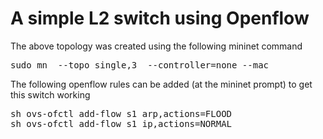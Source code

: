 # A simple L2 switch using Openflow

The above topology was created using the following mininet command

<pre>
sudo mn  --topo single,3  --controller=none --mac
</pre>

The following openflow rules can be added (at the mininet prompt) to get this switch working

<pre>
sh ovs-ofctl add-flow s1 arp,actions=FLOOD
sh ovs-ofctl add-flow s1 ip,actions=NORMAL
</pre>
